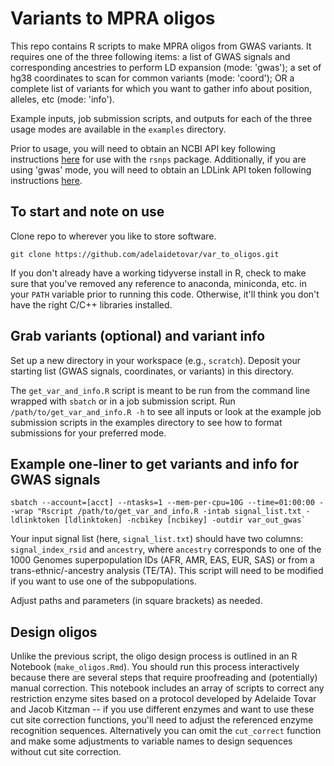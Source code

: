 # Variants to MPRA oligos

This repo contains R scripts to make MPRA oligos from GWAS variants. It requires one of the three following items: a list of GWAS signals and corresponding ancestries to perform LD expansion (mode: 'gwas'); a set of hg38 coordinates to scan for common variants (mode: 'coord'); OR a complete list of variants for which you want to gather info about position, alleles, etc (mode: 'info').

Example inputs, job submission scripts, and outputs for each of the three usage modes are available in the `examples` directory.

Prior to usage, you will need to obtain an NCBI API key following instructions [here](https://support.nlm.nih.gov/knowledgebase/article/KA-05317/en-us) for use with the `rsnps` package. Additionally, if you are using 'gwas' mode, you will need to obtain an LDLink API token following instructions [here](https://ldlink.nih.gov/?tab=apiaccess).


## To start and note on use

Clone repo to wherever you like to store software.

`git clone https://github.com/adelaidetovar/var_to_oligos.git`

If you don't already have a working tidyverse install in R, check to make sure that you've removed any reference to anaconda, miniconda, etc. in your `PATH` variable prior to running this code. Otherwise, it'll think you don't have the right C/C++ libraries installed.

## Grab variants (optional) and variant info

Set up a new directory in your workspace (e.g., `scratch`). Deposit your starting list (GWAS signals, coordinates, or variants) in this directory.

The `get_var_and_info.R` script is meant to be run from the command line wrapped with `sbatch` or in a job submission script. Run `/path/to/get_var_and_info.R -h` to see all inputs or look at the example job submission scripts in the examples directory to see how to format submissions for your preferred mode.

## Example one-liner to get variants and info for GWAS signals

```
sbatch --account=[acct] --ntasks=1 --mem-per-cpu=10G --time=01:00:00 --wrap "Rscript /path/to/get_var_and_info.R -intab signal_list.txt -ldlinktoken [ldlinktoken] -ncbikey [ncbikey] -outdir var_out_gwas`
```

Your input signal list (here, `signal_list.txt`) should have two columns: `signal_index_rsid` and `ancestry`, where `ancestry` corresponds to one of the 1000 Genomes superpopulation IDs (AFR, AMR, EAS, EUR, SAS) or from a trans-ethnic/-ancestry analysis (TE/TA). This script will need to be modified if you want to use one of the subpopulations.

Adjust paths and parameters (in square brackets) as needed. 

## Design oligos

Unlike the previous script, the oligo design process is outlined in an R Notebook (`make_oligos.Rmd`). You should run this process interactively because there are several steps that require proofreading and (potentially) manual correction. This notebook includes an array of scripts to correct any restriction enzyme sites based on a protocol developed by Adelaide Tovar and Jacob Kitzman -- if you use different enzymes and want to use these cut site correction functions, you'll need to adjust the referenced enzyme recognition sequences. Alternatively you can omit the `cut_correct` function and make some adjustments to variable names to design sequences without cut site correction.
